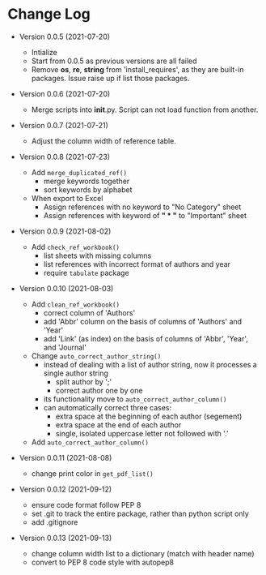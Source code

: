 # Change Log

* Version 0.0.5 (2021-07-20)
	* Intialize
	* Start from 0.0.5 as previous versions are all failed
	* Remove __os__, __re__, __string__ from 'install_requires', as they are built-in packages. Issue raise up if list those packages.

* Version 0.0.6 (2021-07-20)
	* Merge scripts into __init__.py. Script can not load function from another.

* Version 0.0.7 (2021-07-21)
	* Adjust the column width of reference table.

* Version 0.0.8 (2021-07-23)
	* Add `merge_duplicated_ref()`
		* merge keywords together
		* sort keywords by alphabet
	* When export to Excel
		* Assign references with no keyword to "No Category" sheet
		* Assign references with keyword of __" * "__ to "Important" sheet

* Version 0.0.9 (2021-08-02)
	* Add `check_ref_workbook()`
		* list sheets with missing columns
		* list references with incorrect format of authors and year
		* require `tabulate` package

* Version 0.0.10 (2021-08-03)
	* Add `clean_ref_workbook()`
		* correct column of 'Authors'
		* add 'Abbr' column on the basis of columns of 'Authors' and 'Year'
		* add 'Link' (as index) on the basis of columns of 'Abbr', 'Year', and 'Journal'
	* Change `auto_correct_author_string()`
		* instead of dealing with a list of author string, now it processes a single author string
			* split author by ';'
			* correct author one by one
		* its functionality move to `auto_correct_author_column()`
		* can automatically correct three cases:
			* extra space at the beginning of each author (segement)
			* extra space at the end of each author
			* single, isolated uppercase letter not followed with '.'
	* Add `auto_correct_author_column()`

* Version 0.0.11 (2021-08-08)
	* change print color in `get_pdf_list()`

* Version 0.0.12 (2021-09-12)
	* ensure code format follow PEP 8
	* set .git to track the entire package, rather than python script only
	* add .gitignore

* Version 0.0.13 (2021-09-13)
	* change column width list to a dictionary (match with header name)
	* convert to PEP 8 code style with autopep8
